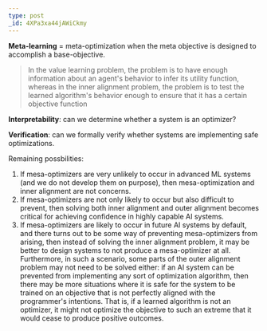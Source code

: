 ```yaml
---
type: post
_id: 4XPa3xa44jAWiCkmy
---
```


**Meta-learning** = meta-optimization when the meta objective is designed to accomplish a base-objective.

> In the value learning problem, the problem is to have enough information about an agent's behavior to infer its utility function, whereas in the inner alignment problem, the problem is to test the learned algorithm's behavior enough to ensure that it has a certain objective function


**Interpretability**: can we determine whether a system is an optimizer?

**Verification**: can we formally verify whether systems are implementing safe optimizations.

Remaining possbilities:
1.  If mesa-optimizers are very unlikely to occur in advanced ML systems (and we do not develop them on purpose), then mesa-optimization and inner alignment are not concerns.
2.  If mesa-optimizers are not only likely to occur but also difficult to prevent, then solving both inner alignment and outer alignment becomes critical for achieving confidence in highly capable AI systems.
3.  If mesa-optimizers are likely to occur in future AI systems by default, and there turns out to be some way of preventing mesa-optimizers from arising, then instead of solving the inner alignment problem, it may be better to design systems to not produce a mesa-optimizer at all. Furthermore, in such a scenario, some parts of the outer alignment problem may not need to be solved either: if an AI system can be prevented from implementing any sort of optimization algorithm, then there may be more situations where it is safe for the system to be trained on an objective that is not perfectly aligned with the programmer's intentions. That is, if a learned algorithm is not an optimizer, it might not optimize the objective to such an extreme that it would cease to produce positive outcomes.